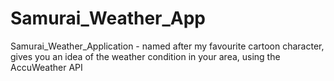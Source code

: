 # Samurai_Weather_App
Samurai_Weather_Application - named after my favourite cartoon character, gives you an idea of the weather condition in your area, using the AccuWeather API
